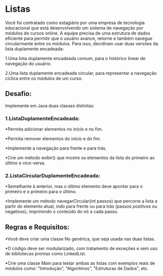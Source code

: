 # Listas
Você foi contratado como estagiário por uma empresa de tecnologia educacional que está desenvolvendo um sistema de navegação por módulos de cursos online. A equipe precisa de uma estrutura de dados eficiente para permitir que o usuário avance, retorne e também navegue circularmente entre os módulos. Para isso, decidiram usar duas versões da lista duplamente encadeada:

1.Uma lista duplamente encadeada comum, para o histórico linear de navegação do usuário.

2.Uma lista duplamente encadeada circular, para representar a navegação cíclica entre os módulos de um curso.

## Desafio:
Implemente em Java duas classes distintas:

### 1.ListaDuplamenteEncadeada:

•Permita adicionar elementos no início e no fim.

•Permita remover elementos do início e do fim.

•Implemente a navegação para frente e para trás.

•Crie um método exibir() que mostre os elementos da lista do primeiro ao último e vice-versa.

### 2.ListaCircularDuplamenteEncadeada:

•Semelhante à anterior, mas o último elemento deve apontar para o primeiro e o primeiro para o último.

•Implemente um método navegarCircular(int passos) que percorre a lista a partir do elemento atual, indo para frente ou para trás (passos positivos ou negativos), imprimindo o conteúdo do nó a cada passo.

## Regras e Requisitos:
•Você deve criar uma classe No<T> genérica, que seja usada nas duas listas.

•O código deve ser modularizado, com tratamento de exceções e sem uso de bibliotecas prontas como LinkedList.

•Crie uma classe Main para testar ambas as listas com exemplos reais de módulos como: "Introdução", "Algoritmos", "Estruturas de Dados", etc.
